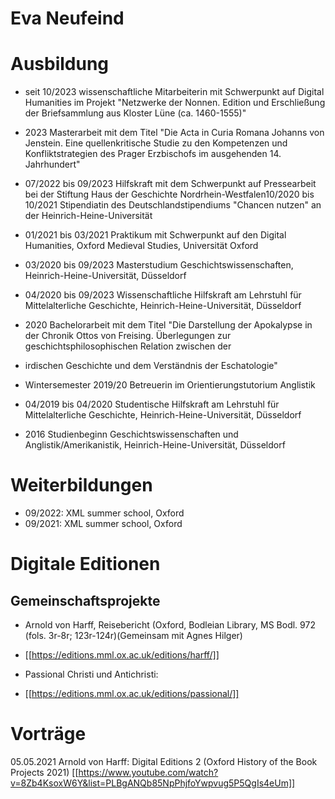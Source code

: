 # Eva Neufeind 

# Ausbildung 

- seit 10/2023 wissenschaftliche Mitarbeiterin mit Schwerpunkt auf Digital Humanities im Projekt "Netzwerke der Nonnen. Edition und Erschließung der Briefsammlung aus Kloster Lüne (ca. 1460-1555)"
  
- 2023 Masterarbeit mit dem Titel "Die Acta in Curia Romana Johanns von Jenstein. Eine quellenkritische Studie zu den Kompetenzen und Konfliktstrategien des Prager Erzbischofs im ausgehenden 14. Jahrhundert"
  
- 07/2022 bis 09/2023 Hilfskraft mit dem Schwerpunkt auf Pressearbeit bei der Stiftung Haus der Geschichte Nordrhein-Westfalen10/2020 bis 10/2021 Stipendiatin des Deutschlandstipendiums "Chancen nutzen" an der Heinrich-Heine-Universität
- 01/2021 bis 03/2021 Praktikum mit Schwerpunkt auf den Digital Humanities, Oxford Medieval Studies, Universität Oxford
- 03/2020 bis 09/2023 Masterstudium Geschichtswissenschaften, Heinrich-Heine-Universität, Düsseldorf
- 04/2020 bis 09/2023 Wissenschaftliche Hilfskraft am Lehrstuhl für Mittelalterliche Geschichte, Heinrich-Heine-Universität, Düsseldorf
- 2020 Bachelorarbeit mit dem Titel "Die Darstellung der Apokalypse in der Chronik Ottos von Freising. Überlegungen zur geschichtsphilosophischen Relation zwischen der
- irdischen Geschichte und dem Verständnis der Eschatologie"
- Wintersemester 2019/20 Betreuerin im Orientierungstutorium Anglistik
- 04/2019 bis 04/2020 Studentische Hilfskraft am Lehrstuhl für Mittelalterliche Geschichte, Heinrich-Heine-Universität, Düsseldorf
- 2016 Studienbeginn Geschichtswissenschaften und Anglistik/Amerikanistik, Heinrich-Heine-Universität, Düsseldorf


# Weiterbildungen
- 09/2022: XML summer school, Oxford
- 09/2021: XML summer school, Oxford

# Digitale Editionen 
## Gemeinschaftsprojekte 

- Arnold von Harff, Reisebericht (Oxford, Bodleian Library, MS Bodl. 972 (fols. 3r-8r; 123r-124r)(Gemeinsam mit Agnes Hilger) 
- [[https://editions.mml.ox.ac.uk/editions/harff/]]

- Passional Christi und Antichristi: 
- [[https://editions.mml.ox.ac.uk/editions/passional/]]

# Vorträge 

05.05.2021 
Arnold von Harff: Digital Editions 2 (Oxford History of the Book Projects 2021) 
[[https://www.youtube.com/watch?v=8Zb4KsoxW6Y&list=PLBgANQb85NpPhjfoYwpvug5P5QgIs4eUm]]

